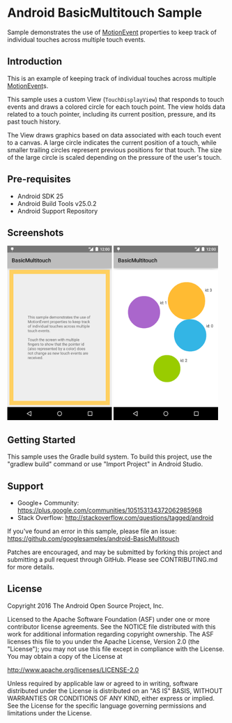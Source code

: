 
Android BasicMultitouch Sample
===================================

Sample demonstrates the use of [MotionEvent][1] properties to keep track of
individual touches across multiple touch events.

[1]: http://developer.android.com/reference/android/view/MotionEvent.html

Introduction
------------

This is an example of keeping track of individual touches across multiple
[MotionEvent][1]s.

This sample uses a custom View (`TouchDisplayView`) that responds to
touch events and draws a colored circle for each touch point. The view holds
data related to a touch pointer, including its current position, pressure,
and its past touch history.

The View draws graphics based on data associated with each touch event to a
canvas. A large circle indicates the current position of a touch, while smaller
trailing circles represent previous positions for that touch.
The size of the large circle is scaled depending on the pressure of the user's
touch.

[1]: http://developer.android.com/reference/android/view/MotionEvent.html

Pre-requisites
--------------

- Android SDK 25
- Android Build Tools v25.0.2
- Android Support Repository

Screenshots
-------------

<img src="screenshots/intro.png" height="400" alt="Screenshot"/> <img src="screenshots/touches.png" height="400" alt="Screenshot"/> 

Getting Started
---------------

This sample uses the Gradle build system. To build this project, use the
"gradlew build" command or use "Import Project" in Android Studio.

Support
-------

- Google+ Community: https://plus.google.com/communities/105153134372062985968
- Stack Overflow: http://stackoverflow.com/questions/tagged/android

If you've found an error in this sample, please file an issue:
https://github.com/googlesamples/android-BasicMultitouch

Patches are encouraged, and may be submitted by forking this project and
submitting a pull request through GitHub. Please see CONTRIBUTING.md for more details.

License
-------

Copyright 2016 The Android Open Source Project, Inc.

Licensed to the Apache Software Foundation (ASF) under one or more contributor
license agreements.  See the NOTICE file distributed with this work for
additional information regarding copyright ownership.  The ASF licenses this
file to you under the Apache License, Version 2.0 (the "License"); you may not
use this file except in compliance with the License.  You may obtain a copy of
the License at

http://www.apache.org/licenses/LICENSE-2.0

Unless required by applicable law or agreed to in writing, software
distributed under the License is distributed on an "AS IS" BASIS, WITHOUT
WARRANTIES OR CONDITIONS OF ANY KIND, either express or implied.  See the
License for the specific language governing permissions and limitations under
the License.
